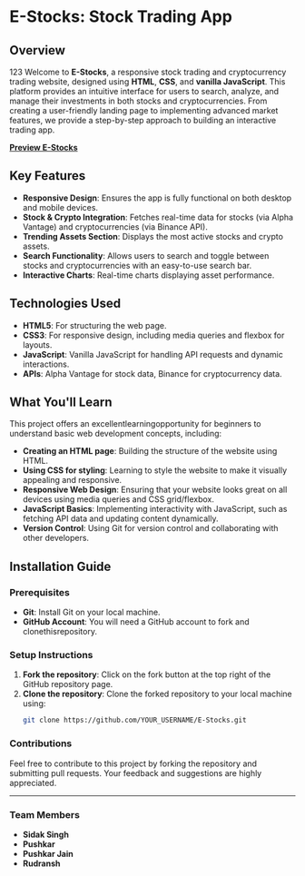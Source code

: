 # E-Stocks: Stock Trading App

## Overview
123
Welcome to **E-Stocks**, a responsive stock trading and cryptocurrency trading website, designed using **HTML**, **CSS**, and **vanilla JavaScript**. This platform provides an intuitive interface for users to search, analyze, and manage their investments in both stocks and cryptocurrencies. From creating a user-friendly landing page to implementing advanced market features, we provide a step-by-step approach to building an interactive trading app.

[**Preview E-Stocks**](https://sidakgrover.github.io/E-Stocks/)

## Key Features

- **Responsive Design**: Ensures the app is fully functional on both desktop and mobile devices.
- **Stock & Crypto Integration**: Fetches real-time data for stocks (via Alpha Vantage) and cryptocurrencies (via Binance API).
- **Trending Assets Section**: Displays the most active stocks and crypto assets.
- **Search Functionality**: Allows users to search and toggle between stocks and cryptocurrencies with an easy-to-use search bar.
- **Interactive Charts**: Real-time charts displaying asset performance.

## Technologies Used

- **HTML5**: For structuring the web  page.
- **CSS3**: For responsive design, including media queries and flexbox for layouts.
- **JavaScript**: Vanilla JavaScript for handling API requests and dynamic interactions.
- **APIs**: Alpha Vantage for stock data, Binance for cryptocurrency data.

## What You'll Learn

This project offers an excellentlearningopportunity for beginners to understand basic web development concepts, including:

- **Creating an HTML page**: Building the structure of the website using HTML.
- **Using CSS for styling**: Learning to style the website to make it visually appealing and responsive.
- **Responsive Web Design**: Ensuring that your website looks great on all devices using media queries and CSS grid/flexbox.
- **JavaScript Basics**: Implementing interactivity with JavaScript, such as fetching API data and updating content dynamically.
- **Version Control**: Using Git for version control and collaborating with other developers.

## Installation Guide

### Prerequisites
- **Git**: Install Git on your local machine.
- **GitHub Account**: You will need a GitHub account to fork and clonethisrepository.

### Setup Instructions

1. **Fork the repository**: Click on the fork button at the top right of the GitHub repository page.
2. **Clone the repository**: Clone the forked repository to your local machine using:
   ```bash
   git clone https://github.com/YOUR_USERNAME/E-Stocks.git

### Contributions

Feel free to contribute to this project by forking the repository and submitting pull requests. Your feedback and suggestions are highly appreciated.

---

### Team Members

- **Sidak Singh**
- **Pushkar**
- **Pushkar Jain**
- **Rudransh**
